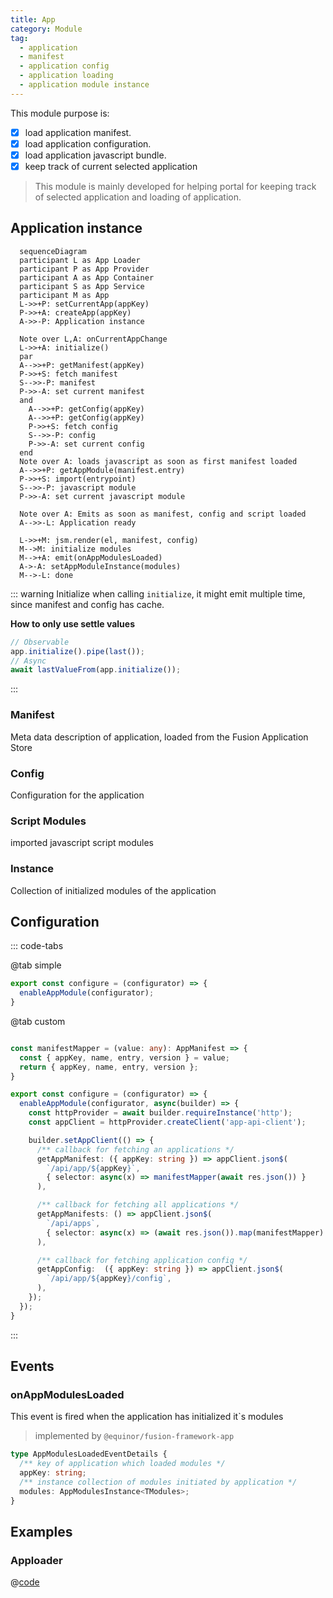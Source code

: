 ```yaml
---
title: App
category: Module
tag: 
  - application
  - manifest
  - application config
  - application loading
  - application module instance
---
```


<ModuleBadge module="module-app" />

This module purpose is:
- [x] load application manifest.
- [x] load application configuration.
- [x] load application javascript bundle.
- [x] keep track of current selected application

> This module is mainly developed for helping portal for keeping track of selected application and loading of application.

## Application instance

```mermaid
  sequenceDiagram
  participant L as App Loader
  participant P as App Provider
  participant A as App Container
  participant S as App Service
  participant M as App
  L->>+P: setCurrentApp(appKey)
  P->>+A: createApp(appKey)
  A->>-P: Application instance

  Note over L,A: onCurrentAppChange
  L->>+A: initialize()
  par
  A-->>+P: getManifest(appKey)
  P->>+S: fetch manifest
  S-->>-P: manifest
  P->>-A: set current manifest
  and
    A-->>+P: getConfig(appKey)
    A-->>+P: getConfig(appKey)
    P->>+S: fetch config
    S-->>-P: config
    P->>-A: set current config
  end
  Note over A: loads javascript as soon as first manifest loaded
  A-->>+P: getAppModule(manifest.entry)
  P->>+S: import(entrypoint)
  S-->>-P: javascript module
  P->>-A: set current javascript module

  Note over A: Emits as soon as manifest, config and script loaded
  A-->>-L: Application ready

  L->>+M: jsm.render(el, manifest, config)
  M-->M: initialize modules
  M-->+A: emit(onAppModulesLoaded)
  A->-A: setAppModuleInstance(modules)
  M-->-L: done
```

::: warning Initialize
when calling `initialize`, it might emit multiple time, since manifest and config has cache.

__How to only use settle values__
```ts
// Observable
app.initialize().pipe(last());
// Async
await lastValueFrom(app.initialize());
```
:::

### Manifest

Meta data description of application, loaded from the Fusion Application Store

### Config
Configuration for the application 


### Script Modules

imported javascript script modules

### Instance

Collection of initialized modules of the application

## Configuration

::: code-tabs

@tab simple

```ts
export const configure = (configurator) => {
  enableAppModule(configurator);
}
```

@tab custom

```ts

const manifestMapper = (value: any): AppManifest => {
  const { appKey, name, entry, version } = value;
  return { appKey, name, entry, version };
} 

export const configure = (configurator) => {
  enableAppModule(configurator, async(builder) => {
    const httpProvider = await builder.requireInstance('http');
    const appClient = httpProvider.createClient('app-api-client');

    builder.setAppClient(() => {
      /** callback for fetching an applications */
      getAppManifest: ({ appKey: string }) => appClient.json$(
        `/api/app/${appKey}`, 
        { selector: async(x) => manifestMapper(await res.json()) }
      ),

      /** callback for fetching all applications */
      getAppManifests: () => appClient.json$(
        `/api/apps`, 
        { selector: async(x) => (await res.json()).map(manifestMapper) }
      ),

      /** callback for fetching application config */
      getAppConfig:  ({ appKey: string }) => appClient.json$(
        `/api/app/${appKey}/config`,
      ),
    });
  });
}
```
:::

## Events

### onAppModulesLoaded

This event is fired when the application has initialized it`s modules

> implemented by `@equinor/fusion-framework-app`

```ts
type AppModulesLoadedEventDetails {
  /** key of application which loaded modules */ 
  appKey: string;
  /** instance collection of modules initiated by application */
  modules: AppModulesInstance<TModules>;
}
```
## Examples

### Apploader

@[code](@packages/cli/src/dev-portal/AppLoader.tsx)

